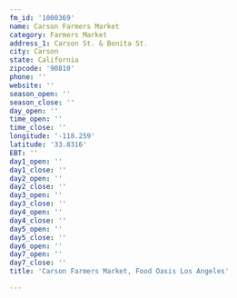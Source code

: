 ```yaml
---
fm_id: '1000369'
name: Carson Farmers Market
category: Farmers Market
address_1: Carson St. & Bonita St.
city: Carson
state: California
zipcode: '90810'
phone: ''
website: ''
season_open: ''
season_close: ''
day_open: ''
time_open: ''
time_close: ''
longitude: '-118.259'
latitude: '33.8316'
EBT: ''
day1_open: ''
day1_close: ''
day2_open: ''
day2_close: ''
day3_open: ''
day3_close: ''
day4_open: ''
day4_close: ''
day5_open: ''
day5_close: ''
day6_open: ''
day7_open: ''
day7_close: ''
title: 'Carson Farmers Market, Food Oasis Los Angeles'

---
```

